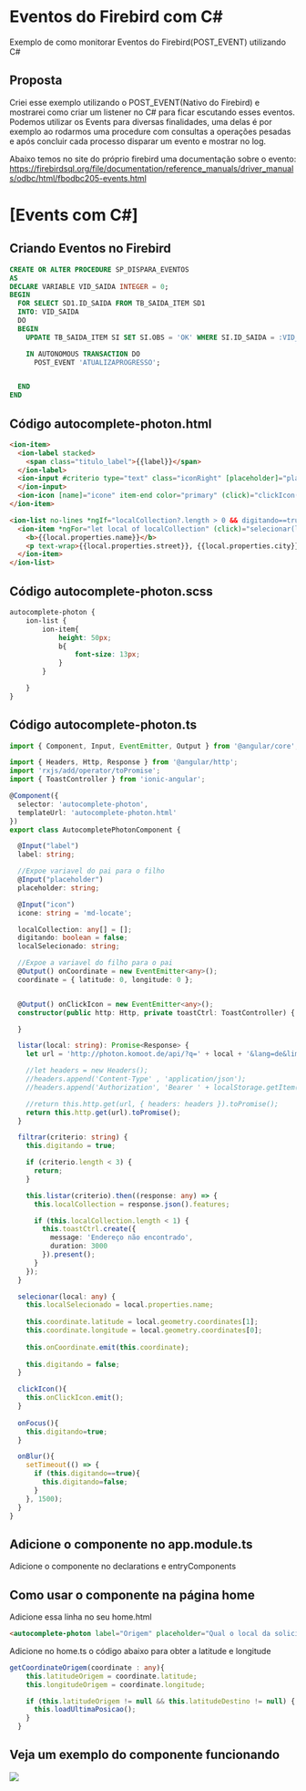 # Eventos do Firebird com C#
Exemplo de como monitorar Eventos do Firebird(POST_EVENT) utilizando C#

## Proposta
Criei esse exemplo utilizando o POST_EVENT(Nativo do Firebird) e mostrarei como criar um listener no C# para ficar escutando esses eventos. Podemos utilizar os Events para diversas finalidades, uma delas é por exemplo ao rodarmos uma procedure com consultas a operações pesadas e após concluir cada processo disparar um evento e mostrar no log.

Abaixo temos no site do próprio firebird uma documentação sobre o evento:
https://firebirdsql.org/file/documentation/reference_manuals/driver_manuals/odbc/html/fbodbc205-events.html



# [Events com C#]

## Criando Eventos no Firebird
```sql
CREATE OR ALTER PROCEDURE SP_DISPARA_EVENTOS
AS
DECLARE VARIABLE VID_SAIDA INTEGER = 0;
BEGIN
  FOR SELECT SD1.ID_SAIDA FROM TB_SAIDA_ITEM SD1
  INTO: VID_SAIDA
  DO
  BEGIN
    UPDATE TB_SAIDA_ITEM SI SET SI.OBS = 'OK' WHERE SI.ID_SAIDA = :VID_SAIDA;

    IN AUTONOMOUS TRANSACTION DO
      POST_EVENT 'ATUALIZAPROGRESSO';


  END
END
```

## Código autocomplete-photon.html
```html
<ion-item>
  <ion-label stacked>
    <span class="titulo_label">{{label}}</span>
  </ion-label>
  <ion-input #criterio type="text" class="iconRight" [placeholder]="placeholder" (keyup)="filtrar(criterio.value)" (ionBlur)="onBlur()" (ionFocus)="onFocus()" [(ngModel)]="localSelecionado" clearInput>
  </ion-input>
  <ion-icon [name]="icone" item-end color="primary" (click)="clickIcon()"></ion-icon>
</ion-item>

<ion-list no-lines *ngIf="localCollection?.length > 0 && digitando==true">
  <ion-item *ngFor="let local of localCollection" (click)="selecionar(local)">
    <b>{{local.properties.name}}</b>
    <p text-wrap>{{local.properties.street}}, {{local.properties.city}} - {{local.properties.state}}</p>
  </ion-item>
</ion-list>
```

## Código autocomplete-photon.scss
```css
autocomplete-photon {
    ion-list {
        ion-item{
            height: 50px;
            b{
                font-size: 13px;
            }
        }

    }
}
```

## Código autocomplete-photon.ts
```typescript
import { Component, Input, EventEmitter, Output } from '@angular/core';

import { Headers, Http, Response } from '@angular/http';
import 'rxjs/add/operator/toPromise';
import { ToastController } from 'ionic-angular';

@Component({
  selector: 'autocomplete-photon',
  templateUrl: 'autocomplete-photon.html'
})
export class AutocompletePhotonComponent {

  @Input("label")
  label: string;

  //Expoe variavel do pai para o filho
  @Input("placeholder")
  placeholder: string;

  @Input("icon")
  icone: string = 'md-locate';

  localCollection: any[] = [];
  digitando: boolean = false;
  localSelecionado: string;

  //Expoe a variavel do filho para o pai
  @Output() onCoordinate = new EventEmitter<any>();
  coordinate = { latitude: 0, longitude: 0 };


  @Output() onClickIcon = new EventEmitter<any>();
  constructor(public http: Http, private toastCtrl: ToastController) {

  }

  listar(local: string): Promise<Response> {
    let url = 'http://photon.komoot.de/api/?q=' + local + '&lang=de&limit=5';

    //let headers = new Headers();
    //headers.append('Content-Type' , 'application/json');
    //headers.append('Authorization', 'Bearer ' + localStorage.getItem('token'));

    //return this.http.get(url, { headers: headers }).toPromise();
    return this.http.get(url).toPromise();
  }

  filtrar(criterio: string) {
    this.digitando = true;

    if (criterio.length < 3) {
      return;
    }

    this.listar(criterio).then((response: any) => {
      this.localCollection = response.json().features;

      if (this.localCollection.length < 1) {
        this.toastCtrl.create({
          message: 'Endereço não encontrado',
          duration: 3000
        }).present();
      }
    });
  }

  selecionar(local: any) {
    this.localSelecionado = local.properties.name;
    
    this.coordinate.latitude = local.geometry.coordinates[1];
    this.coordinate.longitude = local.geometry.coordinates[0];
    
    this.onCoordinate.emit(this.coordinate);
    
    this.digitando = false;
  }

  clickIcon(){
    this.onClickIcon.emit();
  }
  
  onFocus(){
    this.digitando=true;
  }

  onBlur(){
    setTimeout(() => {
      if (this.digitando==true){
        this.digitando=false;
      }
    }, 1500);
  }
}

```

## Adicione o componente no app.module.ts
Adicione o componente no declarations e entryComponents


## Como usar o componente na página home
Adicione essa linha no seu home.html
```html
<autocomplete-photon label="Origem" placeholder="Qual o local da solicitação?" (onCoordinate)="getCoordinateOrigem($event)" (onClickIcon)="showMapa('origem', 'Origem')"></autocomplete-photon>
```

Adicione no home.ts o código abaixo para obter a latitude e longitude
```typescript
getCoordinateOrigem(coordinate : any){
    this.latitudeOrigem = coordinate.latitude;
    this.longitudeOrigem = coordinate.longitude;

    if (this.latitudeOrigem != null && this.latitudeDestino != null) {
      this.loadUltimaPosicao();
    }
  }
```

## Veja um exemplo do componente funcionando
![](https://github.com/pauloanalista/AutocompletePlacesWithPhotonForIonic3/blob/master/PhotonComponentIonic3.gif?raw=true)
